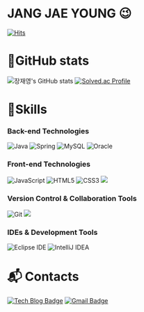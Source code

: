 # JANG JAE YOUNG 😉

[![Hits](https://myhits.vercel.app/api/hit/https%3A%2F%2Fgithub.com%2Foasis1340?color=green&label=Visitors&size=small)](https://myhits.vercel.app)
<!--![Hits](https://hits.seeyoufarm.com/api/count/incr/badge.svg?url=https%3A%2F%2Fgithub.com%2Foasis1340&count_bg=%23FFDAC7&title_bg=%23FFADAD&icon=&icon_color=%23E7E7E7&title=hits&edge_flat=false) -->

# 💪GitHub stats
![장재영's GitHub stats](https://github-readme-stats.vercel.app/api?username=oasis1340&show_icons=true&theme=radical)
[![Solved.ac Profile](http://mazassumnida.wtf/api/v2/generate_badge?boj=jjy2564)](https://solved.ac/jjy2564/)

# 🚀Skills
### Back-end Technologies  
![Java](https://img.shields.io/badge/Java-007396.svg?&style=for-the-badge&logo=Java&logoColor=white)
![Spring](https://img.shields.io/badge/Spring-6DB33F.svg?&style=for-the-badge&logo=Spring&logoColor=white)
![MySQL](https://img.shields.io/badge/MySQL-4479A1.svg?&style=for-the-badge&logo=MySQL&logoColor=white)
![Oracle](https://img.shields.io/badge/Oracle-F80000.svg?&style=for-the-badge&logo=Oracle&logoColor=white)

### Front-end Technologies  
![JavaScript](https://img.shields.io/badge/JavaScript-F7DF1E.svg?&style=for-the-badge&logo=JavaScript&logoColor=white)
![HTML5](https://img.shields.io/badge/HTML5-E34F26.svg?&style=for-the-badge&logo=HTML5&logoColor=white)
![CSS3](https://img.shields.io/badge/CSS3-1572B6.svg?&style=for-the-badge&logo=CSS3&logoColor=white)
<img src="https://img.shields.io/badge/react-61DAFB?style=for-the-badge&logo=react&logoColor=black">

### Version Control & Collaboration Tools  
![Git](https://img.shields.io/badge/Git-F05032.svg?&style=for-the-badge&logo=Git&logoColor=white)
<img src="https://img.shields.io/badge/github-181717?style=for-the-badge&logo=github&logoColor=white">

### IDEs & Development Tools  
![Eclipse IDE](https://img.shields.io/badge/Eclipse%20IDE-2C2255.svg?&style=for-the-badge&logo=Eclipse%20IDE&logoColor=white)
![IntelliJ IDEA](https://img.shields.io/badge/IntelliJ%20IDEA-000000.svg?&style=for-the-badge&logo=IntelliJ%20IDEA&logoColor=white)
 
# :mailbox_with_mail: Contacts
[![Tech Blog Badge](http://img.shields.io/badge/-Tech%20blog-black?style=flat-square&logo=github&link=https://oasis1340.tistory.com/)](https://oasis1340.tistory.com/)
[![Gmail Badge](https://img.shields.io/badge/Gmail-d14836?style=flat-square&logo=Gmail&logoColor=white&link=mailto:oasis1340@gmail.com)](mailto:oasis1340@gmail.com)
